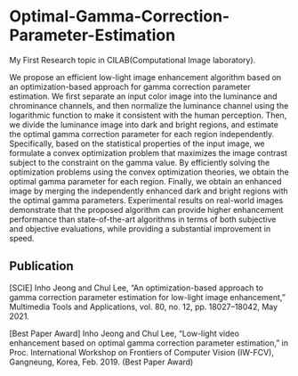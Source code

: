 # Optimal-Gamma-Correction-Parameter-Estimation

My First Research topic in CILAB(Computational Image laboratory). 

We propose an efficient low-light image enhancement algorithm based on an optimization-based approach for gamma correction parameter estimation. We first separate an input color image into the luminance and chrominance channels, and then normalize the luminance channel using the logarithmic function to make it consistent with the human perception. Then, we divide the luminance image into dark and bright regions, and estimate the optimal gamma correction parameter for each region independently. Specifically, based on the statistical properties of the input image, we formulate a convex optimization problem that maximizes the image contrast subject to the constraint on the gamma value. By efficiently solving the optimization problems using the convex optimization theories, we obtain the optimal gamma parameter for each region. Finally, we obtain an enhanced image by merging the independently enhanced dark and bright regions with the optimal gamma parameters. Experimental results on real-world images demonstrate that the proposed algorithm can provide higher enhancement performance than state-of-the-art algorithms in terms of both subjective and objective evaluations, while providing a substantial improvement in speed.

## Publication

[SCIE] Inho Jeong and Chul Lee, “An optimization-based approach to gamma correction parameter estimation for low-light image enhancement,” Multimedia Tools and Applications, vol. 80, no. 12, pp. 18027–18042, May 2021.

[Best Paper Award] Inho Jeong and Chul Lee, “Low-light video enhancement based on optimal gamma correction parameter estimation,” in Proc. International Workshop on Frontiers of Computer Vision (IW-FCV), Gangneung, Korea, Feb. 2019. (Best Paper Award)
